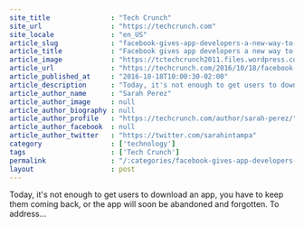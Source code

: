 ```yaml
---
site_title               : "Tech Crunch"
site_url                 : "https://techcrunch.com"
site_locale              : "en_US"
article_slug             : "facebook-gives-app-developers-a-new-way-to-target-users-with-push-notifications"
article_title            : "Facebook gives app developers a new way to target users with push notifications"
article_image            : "https://tctechcrunch2011.files.wordpress.com/2016/10/screen-shot-2016-10-18-at-12-45-44-pm.png?w=764&h=400&crop=1"
article_url              : "https://techcrunch.com/2016/10/18/facebook-gives-app-developers-a-new-way-to-target-users-with-push-notifications/"
article_published_at     : "2016-10-18T10:00:30-02:00"
article_description      : "Today, it's not enough to get users to download an app, you have to keep them coming back, or the app will soon be abandoned and forgotten. To address..."
article_author_name      : "Sarah Perez"
article_author_image     : null
article_author_biography : null
article_author_profile   : "https://techcrunch.com/author/sarah-perez/"
article_author_facebook  : null
article_author_twitter   : "https://twitter.com/sarahintampa"
category                 : ['technology']
tags                     : ['Tech Crunch']
permalink                : "/:categories/facebook-gives-app-developers-a-new-way-to-target-users-with-push-notifications/"
layout                   : post
---
```


Today, it's not enough to get users to download an app, you have to keep them coming back, or the app will soon be abandoned and forgotten. To address...

